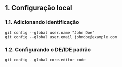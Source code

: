 ## 1. Configuração local

### 1.1. Adicionando identificação

```
git config --global user.name "John Doe"
git config --global user.email johndoe@example.com
```

### 1.2. Configurando o DE/IDE padrão

```
git config --global core.editor code
```

